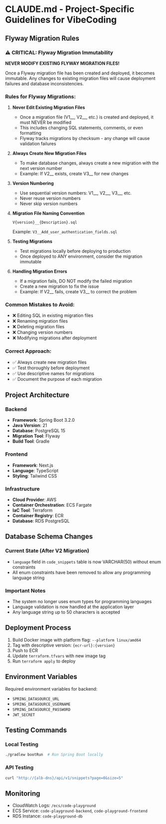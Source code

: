 # CLAUDE.md - Project-Specific Guidelines for VibeCoding

## Flyway Migration Rules

### ⚠️ CRITICAL: Flyway Migration Immutability

**NEVER MODIFY EXISTING FLYWAY MIGRATION FILES!**

Once a Flyway migration file has been created and deployed, it becomes immutable. Any changes to existing migration files will cause deployment failures and database inconsistencies.

### Rules for Flyway Migrations:

1. **Never Edit Existing Migration Files**
   - Once a migration file (V1__, V2__, etc.) is created and deployed, it must NEVER be modified
   - This includes changing SQL statements, comments, or even formatting
   - Flyway tracks migrations by checksum - any change will cause validation failures

2. **Always Create New Migration Files**
   - To make database changes, always create a new migration with the next version number
   - Example: If V2__ exists, create V3__ for new changes

3. **Version Numbering**
   - Use sequential version numbers: V1__, V2__, V3__, etc.
   - Never reuse version numbers
   - Never skip version numbers

4. **Migration File Naming Convention**
   ```
   V{version}__{Description}.sql
   ```
   Example: `V3__Add_user_authentication_fields.sql`

5. **Testing Migrations**
   - Test migrations locally before deploying to production
   - Once deployed to ANY environment, consider the migration immutable

6. **Handling Migration Errors**
   - If a migration fails, DO NOT modify the failed migration
   - Create a new migration to fix the issue
   - Example: If V2__ fails, create V3__ to correct the problem

### Common Mistakes to Avoid:
- ❌ Editing SQL in existing migration files
- ❌ Renaming migration files
- ❌ Deleting migration files
- ❌ Changing version numbers
- ❌ Modifying migrations after deployment

### Correct Approach:
- ✅ Always create new migration files
- ✅ Test thoroughly before deployment
- ✅ Use descriptive names for migrations
- ✅ Document the purpose of each migration

## Project Architecture

### Backend
- **Framework**: Spring Boot 3.2.0
- **Java Version**: 21
- **Database**: PostgreSQL 15
- **Migration Tool**: Flyway
- **Build Tool**: Gradle

### Frontend
- **Framework**: Next.js
- **Language**: TypeScript
- **Styling**: Tailwind CSS

### Infrastructure
- **Cloud Provider**: AWS
- **Container Orchestration**: ECS Fargate
- **IaC Tool**: Terraform
- **Container Registry**: ECR
- **Database**: RDS PostgreSQL

## Database Schema Changes

### Current State (After V2 Migration)
- `language` field in `code_snippets` table is now VARCHAR(50) without enum constraints
- All enum constraints have been removed to allow any programming language string

### Important Notes
- The system no longer uses enum types for programming languages
- Language validation is now handled at the application layer
- Any language string up to 50 characters is accepted

## Deployment Process

1. Build Docker image with platform flag: `--platform linux/amd64`
2. Tag with descriptive version: `{ecr-url}:{version}`
3. Push to ECR
4. Update `terraform.tfvars` with new image tag
5. Run `terraform apply` to deploy

## Environment Variables

Required environment variables for backend:
- `SPRING_DATASOURCE_URL`
- `SPRING_DATASOURCE_USERNAME`
- `SPRING_DATASOURCE_PASSWORD`
- `JWT_SECRET`

## Testing Commands

### Local Testing
```bash
./gradlew bootRun  # Run Spring Boot locally
```

### API Testing
```bash
curl "http://{alb-dns}/api/v1/snippets?page=0&size=5"
```

## Monitoring

- CloudWatch Logs: `/ecs/code-playground`
- ECS Service: `code-playground-backend`, `code-playground-frontend`
- RDS Instance: `code-playground-db`